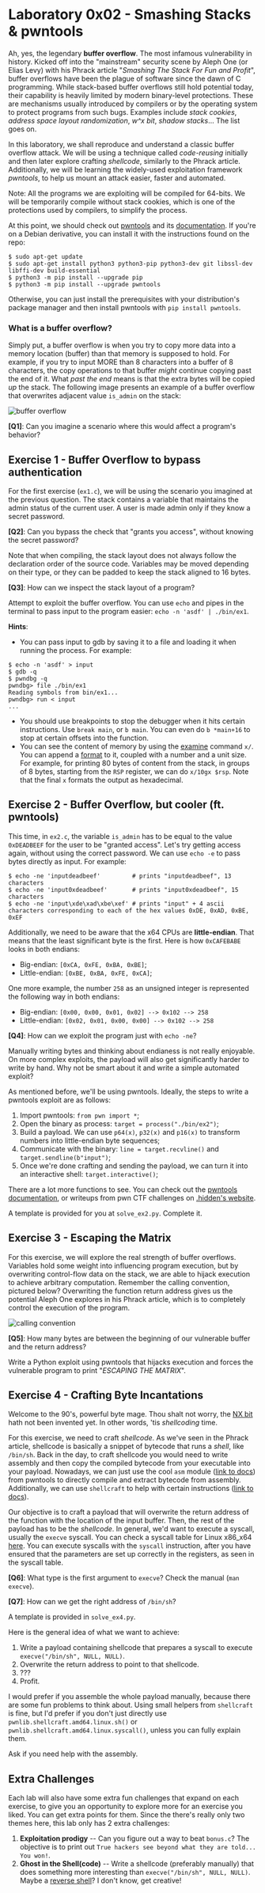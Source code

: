 # Laboratory 0x02 - Smashing Stacks & pwntools

Ah, yes, the legendary **buffer overflow**. The most infamous vulnerability in history. Kicked off into the "mainstream" security scene by Aleph One (or Elias Levy) with his Phrack article "*Smashing The Stack For Fun and Profit*", buffer overflows have been the plague of software since the dawn of C programming. While stack-based buffer overflows still hold potential today, their capability is heavily limited by modern binary-level protections. These are mechanisms usually introduced by compilers or by the operating system to protect programs from such bugs. Examples include *stack cookies*, *address space layout randomization*, *w^x bit*, *shadow stacks*... The list goes on.

In this laboratory, we shall reproduce and understand a classic buffer overflow attack. We will be using a technique called *code-reusing* initially and then later explore crafting *shellcode*, similarly to the Phrack article. Additionally, we will be learning the widely-used exploitation framework *pwntools*, to help us mount an attack easier, faster and automated.

Note: All the programs we are exploiting will be compiled for 64-bits. We will be temporarily compile without stack cookies, which is one of the protections used by compilers, to simplify the process.

At this point, we should check out [pwntools](https://github.com/Gallopsled/pwntools) and its [documentation](https://docs.pwntools.com/en/stable/). If you're on a Debian derivative, you can install it with the instructions found on the repo:

```
$ sudo apt-get update
$ sudo apt-get install python3 python3-pip python3-dev git libssl-dev libffi-dev build-essential
$ python3 -m pip install --upgrade pip
$ python3 -m pip install --upgrade pwntools
```

Otherwise, you can just install the prerequisites with your distribution's package manager and then install pwntools with `pip install pwntools`.

### What is a buffer overflow?

Simply put, a buffer overflow is when you try to copy more data into a memory location (buffer) than that memory is supposed to hold. For example, if you try to input MORE than 8 characters into a buffer of 8 characters, the copy operations to that buffer *might* continue copying past the end of it. What *past the end* means is that the extra bytes will be copied *up* the stack. The following image presents an example of a buffer overflow that overwrites adjacent value `is_admin` on the stack:

![buffer overflow](../img/buffer_overflow.png)

**[Q1]**: Can you imagine a scenario where this would affect a program's behavior?

## Exercise 1 - Buffer Overflow to bypass authentication

For the first exercise (`ex1.c`), we will be using the scenario you imagined at the previous question. The stack contains a variable that maintains the admin status of the current user. A user is made admin only if they know a secret password.

**[Q2]**: Can you bypass the check that "grants you access", without knowing the secret password?

Note that when compiling, the stack layout does not always follow the declaration order of the source code. Variables may be moved depending on their type, or they can be padded to keep the stack aligned to 16 bytes.

**[Q3]**: How can we inspect the stack layout of a program?

Attempt to exploit the buffer overflow. You can use `echo` and pipes in the terminal to pass input to the program easier: `echo -n 'asdf' | ./bin/ex1`.

**Hints**: 

* You can pass input to gdb by saving it to a file and loading it when running the process. For example:

```
$ echo -n 'asdf' > input
$ gdb -q
$ pwndbg -q
pwndbg> file ./bin/ex1
Reading symbols from bin/ex1...
pwndbg> run < input
...
```
* You should use breakpoints to stop the debugger when it hits certain instructions. Use `break main`, or `b main`. You can even do `b *main+16` to stop at certain offsets into the function.
* You can see the content of memory by using the [examine](https://sourceware.org/gdb/current/onlinedocs/gdb.html/Memory.html#Memory) command `x/`. You can append a [format](https://sourceware.org/gdb/current/onlinedocs/gdb.html/Output-Formats.html) to it, coupled with a number and a unit size. For example, for printing 80 bytes of content from the stack, in groups of 8 bytes, starting from the `RSP` register, we can do `x/10gx $rsp`. Note that the final `x` formats the output as hexadecimal.


## Exercise 2 - Buffer Overflow, but cooler (ft. pwntools)

This time, in `ex2.c`, the variable `is_admin` has to be equal to the value `0xDEADBEEF` for the user to be "granted access". Let's try getting access again, without using the correct password. We can use `echo -e` to pass bytes directly as input. For example:

```
$ echo -ne 'inputdeadbeef'         # prints "inputdeadbeef", 13 characters
$ echo -ne 'input0xdeadbeef'       # prints "input0xdeadbeef", 15 characters
$ echo -ne 'input\xde\xad\xbe\xef' # prints "input" + 4 ascii characters corresponding to each of the hex values 0xDE, 0xAD, 0xBE, 0xEF
```

Additionally, we need to be aware that the x64 CPUs are **little-endian**. That means that the least significant byte is the first. Here is how `0xCAFEBABE` looks in both endians:

* Big-endian: `[0xCA, 0xFE, 0xBA, 0xBE]`;
* Little-endian: `[0xBE, 0xBA, 0xFE, 0xCA]`;

One more example, the number `258` as an unsigned integer is represented the following way in both endians:

* Big-endian: `[0x00, 0x00, 0x01, 0x02] --> 0x102 --> 258`
* Little-endian: `[0x02, 0x01, 0x00, 0x00] --> 0x102 --> 258`

**[Q4]**: How can we exploit the program just with `echo -ne`?

Manually writing bytes and thinking about endianess is not really enjoyable. On more complex exploits, the payload will also get significantly harder to write by hand. Why not be smart about it and write a simple automated exploit?

As mentioned before, we'll be using pwntools. Ideally, the steps to write a pwntools exploit are as follows:

1. Import pwntools: `from pwn import *`;
2. Open the binary as process: `target = process("./bin/ex2")`;
3. Build a payload. We can use `p64(x)`, `p32(x)` and `p16(x)` to transform numbers into little-endian byte sequences;
4. Communicate with the binary: `line = target.recvline()` and `target.sendline(b"input")`;
5. Once we're done crafting and sending the payload, we can turn it into an interactive shell: `target.interactive()`;

There are a lot more functions to see. You can check out the [pwntools documentation](https://docs.pwntools.com/en/stable/), or writeups from pwn CTF challenges on [.hidden's website](https://dothidden.xyz/tags/pwn/).

A template is provided for you at `solve_ex2.py`. Complete it.

## Exercise 3 - Escaping the Matrix

For this exercise, we will explore the real strength of buffer overflows. Variables hold some weight into influencing program execution, but by overwriting control-flow data on the stack, we are able to hijack execution to achieve arbitrary computation. Remember the calling convention, pictured below? Overwriting the function return address gives us the potential Aleph One explores in his Phrack article, which is to completely control the execution of the program.

![calling convention](../img/calling_convention.png)

**[Q5]**: How many bytes are between the beginning of our vulnerable buffer and the return address?

Write a Python exploit using pwntools that hijacks execution and forces the vulnerable program to print "*ESCAPING THE MATRIX*".

## Exercise 4 - Crafting Byte Incantations

Welcome to the 90's, powerful byte mage. Thou shalt not worry, the [NX bit](https://en.wikipedia.org/wiki/NX_bit) hath not been invented yet. In other words, 'tis *shellcoding* time.

For this exercise, we need to craft *shellcode*. As we've seen in the Phrack article, shellcode is basically a snippet of bytecode that runs a *shell*, like `/bin/sh`. Back in the day, to craft shellcode you would need to write assembly and then copy the compiled bytecode from your executable into your payload. Nowadays, we can just use the cool `asm` module ([link to docs](https://docs.pwntools.com/en/stable/asm.html)) from pwntools to directly compile and extract bytecode from assembly. Additionally, we can use `shellcraft` to help with certain instructions ([link to docs](https://docs.pwntools.com/en/stable/shellcraft/amd64.html)).

Our objective is to craft a payload that will overwrite the return address of the function with the location of the input buffer. Then, the rest of the payload has to be the *shellcode*. In general, we'd want to execute a syscall, usually the `execve` syscall. You can check a syscall table for Linux x86\_x64 [here](https://blog.rchapman.org/posts/Linux_System_Call_Table_for_x86_64/). You can execute syscalls with the `syscall` instruction, after you have ensured that the parameters are set up correctly in the registers, as seen in the syscall table.

**[Q6]**: What type is the first argument to `execve`? Check the manual (`man execve`).

**[Q7]**: How can we get the right address of `/bin/sh`?

A template is provided in `solve_ex4.py`.

Here is the general idea of what we want to achieve:

1. Write a payload containing shellcode that prepares a syscall to execute `execve("/bin/sh", NULL, NULL)`.
2. Overwrite the return address to point to that shellcode.
3. ???
4. Profit.

I would prefer if you assemble the whole payload manually, because there are some fun problems to think about. Using small helpers from `shellcraft` is fine, but I'd prefer if you don't just directly use `pwnlib.shellcraft.amd64.linux.sh()` or `pwnlib.shellcraft.amd64.linux.syscall()`, unless you can fully explain them.

Ask if you need help with the assembly.

## Extra Challenges

Each lab will also have some extra fun challenges that expand on each exercise, to give you an opportunity to explore more for an exercise you liked. You can get extra points for them. Since the there's really only two themes here, this lab only has 2 extra challenges:

1. **Exploitation prodigy** -- Can you figure out a way to beat `bonus.c`? The objective is to print out `True hackers see beyond what they are told... You won!`.
2. **Ghost in the Shell(code)** -- Write a shellcode (preferably manually) that does something more interesting than `execve("/bin/sh", NULL, NULL)`. Maybe a [reverse shell](https://www.acunetix.com/blog/web-security-zone/what-is-reverse-shell/)? I don't know, get creative!
